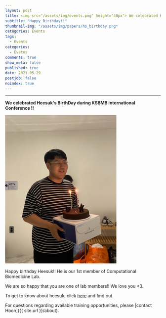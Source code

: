 ```yaml
---
layout: post
title: <img src="/assets/img/events.png" height="40px"> We celebrated Heesuk's Birthday during KSBMB international Conference !!
subtitle: "Happy Birthday!!"
thumbnail-img: "/assets/img/papers/hs_birthday.png"
categories: Events
tags:
  - Events
categories:
  - Evetns
comments: true
show_meta: false
published: true
date: 2021-05-29
postjob: false
noindex: true
---
```


<hr>

**We celebrated Heesuk's BirthDay during KSBMB international Conference !!**

<img src="/assets/img/hs_birthday.png" height="480px" width="360px">

Happy birthday Heesuk!! He is our 1st member of Computational Biomedicine Lab.  

We are so happy that you are one of lab members!! We love you <3. 

To get to know about heesuk, click [here](https://hoonbiolab.github.io/people/hs_chung/) and find out.  

<i class="fa fa-question-circle"></i> For questions regarding available training opportunities, please \[contact Hoon]({{ site.url }}/about).
